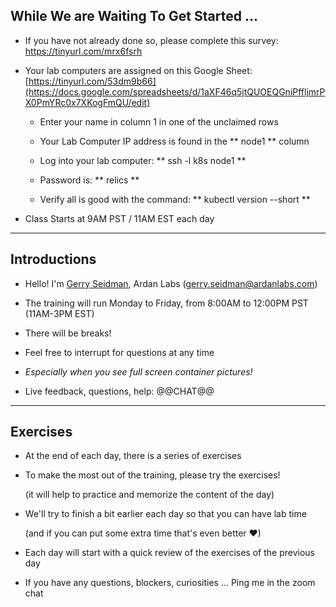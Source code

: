 ## While We are Waiting To Get Started ...

- If you have not already done so, please complete this survey:   [https://tinyurl.com/mrx6fsrh
](https://docs.google.com/forms/d/1w6wmnvbzyBPbt6f-k0B1ueA-pnkY_zmvROoeRj-vdFU)

- Your lab computers are assigned on this Google Sheet: [https://tinyurl.com/53dm9b66](https://docs.google.com/spreadsheets/d/1aXF46q5jtQUOEQGniPffljmrPX0PmYRc0x7XKogFmQU/edit)

  - Enter your name in column 1 in one of the unclaimed rows

  - Your Lab Computer IP address is found in the ** node1 ** column

  - Log into your lab computer: ** ssh -l k8s node1 **

  - Password is: ** relics **

  - Verify all is good with the command:  **  kubectl version --short **

- Class Starts at 9AM PST / 11AM EST each day  

---

## Introductions

- Hello! I'm [Gerry Seidman](https://www.linkedin.com/in/gerryseidman), Ardan Labs (gerry.seidman@ardanlabs.com)

- The training will run Monday to Friday, from 8:00AM to 12:00PM PST (11AM-3PM EST)

- There will be breaks!

- Feel free to interrupt for questions at any time

- *Especially when you see full screen container pictures!*

- Live feedback, questions, help: @@CHAT@@

<!-- -->

[@alexbuisine]: https://twitter.com/alexbuisine
[EphemeraSearch]: https://ephemerasearch.com/
[@jpetazzo]: https://twitter.com/jpetazzo
[@s0ulshake]: https://twitter.com/s0ulshake
[Quantgene]: https://www.quantgene.com/

---

## Exercises

- At the end of each day, there is a series of exercises

- To make the most out of the training, please try the exercises!

  (it will help to practice and memorize the content of the day)

- We'll try to finish a bit earlier each day so that you can have lab time

  (and if you can put some extra time that's even better ♥)

- Each day will start with a quick review of the exercises of the previous day

- If you have any questions, blockers, curiosities ... Ping me in the zoom chat
